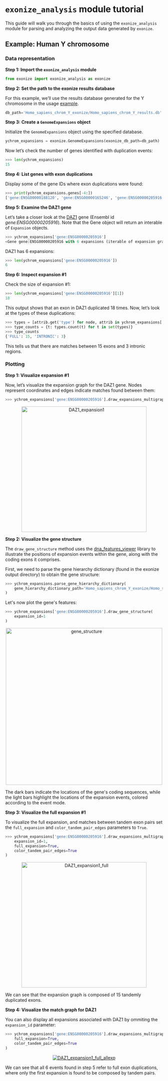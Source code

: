 `exonize_analysis` module tutorial
============

This guide will walk you through the basics of using the `exonize_analysis` module for parsing and analyzing the output data generated by `exonize`.

## Example: Human Y chromosome

### Data representation
**Step 1: Import the `exonize_analysis` module**

```python
from exonize import exonize_analysis as exonize
```
**Step 2: Set the path to the exonize results database**

For this example, we’ll use the results database generated for the Y chromosome in the usage [example](https://msarrias.github.io/exonize/usage/#example-human-y-chromosome).

```python
db_path='Homo_sapiens_chrom_Y_exonize/Homo_sapiens_chrom_Y_results.db'
```
**Step 3: Create a `GenomeExpansions` object**

Initialize the `GenomeExpansions` object using the specified database.

```python
ychrom_expansions = exonize.GenomeExpansions(exonize_db_path=db_path)
```

Now let’s check the number of genes identified with duplication events:

```python
>>> len(ychrom_expansions)
15
```

**Step 4: List genes with exon duplications**

Display some of the gene IDs where exon duplications were found:

```python
>>> print(ychrom_expansions.genes[-4:])
['gene:ENSG00000188120', 'gene:ENSG00000165246', 'gene:ENSG00000205916', 'gene:ENSG00000205944']
```

**Step 5: Examine the DAZ1 gene**

Let’s take a closer look at the [DAZ1](https://en.wikipedia.org/wiki/DAZ1) gene (Ensembl id _gene:ENSG00000205916_). Note that the Gene object will return an interable of `Expansion` objects.

```python
>>> ychrom_expansions['gene:ENSG00000205916']
<Gene gene:ENSG00000205916 with 6 expansions (iterable of expansion graphs)>
```

DAZ1 has 6 expansions:

```python
>>> len(ychrom_expansions['gene:ENSG00000205916'])
6
```

**Step 6: Inspect expansion #1**

Check the size of expansion #1:

```python
>>> len(ychrom_expansions['gene:ENSG00000205916'][1])
18
```

This output shows that an exon in DAZ1 duplicated 18 times. Now, let’s look at the types of these duplications:

```python
>>> types = [attrib.get('type') for node, attrib in ychrom_expansions['gene:ENSG00000205916'][1].nodes(data=True)]
>>> type_counts = {t: types.count(t) for t in set(types)}
>>> type_counts
{'FULL': 15, 'INTRONIC': 3}
```
This tells us that there are matches between 15 exons and 3 intronic regions. 


### Plotting
**Step 1: Visualize expansion #1**

Now, let’s visualize the expansion graph for the DAZ1 gene. Nodes represent coordinates and edges indicate matches found between them:

```python
>>> ychrom_expansions['gene:ENSG00000205916'].draw_expansions_multigraph(expansion_id=1)
```

<div style="text-align: center;">
    <a href="https://github.com/msarrias/exonize/blob/main/figures/DAZ1_expansion1.png" target="_blank">
        <img src="https://github.com/msarrias/exonize/raw/main/figures/DAZ1_expansion1.png" alt="DAZ1_expansion1"  width="400">
    </a>
</div>

**Step 2: Visualize the gene structure**

The `draw_gene_structure` method uses the [dna_features_viewer](https://edinburgh-genome-foundry.github.io/DnaFeaturesViewer/) library to illustrate the positions of expansion events within the gene, along with the coding exons it comprises.

First, we need to parse the gene hierarchy dictionary (found in the exonize output directory) to obtain the gene structure:

```python
>>> ychrom_expansions.parse_gene_hierarchy_dictionary(
    gene_hierarchy_dictionary_path='Homo_sapiens_chrom_Y_exonize/Homo_sapiens_chrom_Y_gene_hierarchy.pkl'
)
```
Let's now plot the gene's features:

```python
>>> ychrom_expansions['gene:ENSG00000205916'].draw_gene_structure(
    expansion_id=1
)
```
<div style="text-align: center;">
    <a href="https://github.com/msarrias/exonize/blob/main/figures/gene_structure.png" target="_blank">
        <img src="https://github.com/msarrias/exonize/raw/main/figures/gene_structure.png" alt="gene_structure"  width="500">
    </a>
</div>

The dark bars indicate the locations of the gene's coding sequences, while the light bars highlight the locations of the expansion events, colored according to the event mode.

**Step 3: Visualize the full expansion #1**

To visualize the full expansion, and matches between tandem exon pairs set the `full_expansion` and `color_tandem_pair_edges` parameters to `True`.

```python
>>> ychrom_expansions['gene:ENSG00000205916'].draw_expansions_multigraph(
    expansion_id=1,
    full_expansion=True,
    color_tandem_pair_edges=True
)
```

<div style="text-align: center;">
    <a href="https://github.com/msarrias/exonize/blob/main/figures/DAZ1_expansion1_full.png" target="_blank">
        <img src="https://github.com/msarrias/exonize/raw/main/figures/DAZ1_expansion1_full.png" alt="DAZ1_expansion1_full"  width="400">
    </a>
</div>

We can see that the expansion graph is composed of 15 tandemly duplicated exons.

**Step 4: Visualize the match graph for DAZ1**

You can also display all expansions associated with DAZ1 by ommiting the `expansion_id` parameter:

```python
>>> ychrom_expansions['gene:ENSG00000205916'].draw_expansions_multigraph(
    full_expansion=True,
    color_tandem_pair_edges=True
)
```

<div style="text-align: center;">
    <a href="https://github.com/msarrias/exonize/blob/main/figures/DAZ1_expansion1_full_allexp.png" target="_blank"  width="700">
        <img src="https://github.com/msarrias/exonize/raw/main/figures/DAZ1_expansion1_full_allexp.png" alt="DAZ1_expansion1_full_allexp" >
    </a>
</div>

We can see that all 6 events found in step 5 refer to full exon duplications, where only the first expansion is found to be composed by tandem pairs.